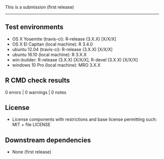 This is a submission (first release)

---

## Test environments
* OS X Yosemite (travis-ci): R-release (3.X.X) [X/X/X]
* OS X El Capitan (local machine): R 3.4.0 
* ubuntu 12.04 (travis-ci): R-release (3.X.X) [X/X/X]
* ubuntu 16.10 (local machine): R 3.X.X 
* win-builder: R-release (3.X.X) [X/X/X], R-devel (3.X.X) [X/X/X]
* windows 10 Pro (local machine): MRO 3.X.X

## R CMD check results

0 errors | 0 warnings | 0 notes

## License 

* License components with restrictions and base license permitting such:
  MIT + file LICENSE
  
## Downstream dependencies

* None (first release)